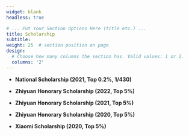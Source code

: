 ```yaml
---
widget: blank
headless: true

# ... Put Your Section Options Here (title etc.) ...
title: Scholarship
subtitle:
weight: 25  # section position on page
design:
  # Choose how many columns the section has. Valid values: 1 or 2.
  columns: '2'
---
```


- **National Scholarship (2021, Top 0.2%, 1/430)**

  


- **Zhiyuan Honorary Scholarship (2022, Top 5%)**

  


- **Zhiyuan Honorary Scholarship (2021, Top 5%)**

  


- **Zhiyuan Honorary Scholarship (2020, Top 5%)**

  


- **Xiaomi Scholarship (2020, Top 5%)**

